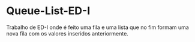 # Queue-List-ED-I
Trabalho de ED-I onde é feito uma fila e uma lista que no fim formam uma nova fila com os valores inseridos anteriormente.
